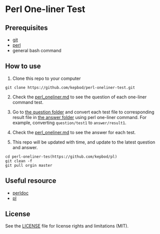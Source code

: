 # Perl One-liner Test

## Prerequisites

* [git](https://git-scm.com/)
* [perl](http://perldoc.perl.org/)
* general bash command

## How to use

1. Clone this repo to your computer

```
git clone https://github.com/kepbod/perl-oneliner-test.git
```

2. Check the [perl_oneliner.md](https://github.com/kepbod/perl-oneliner-test/blob/master/perl_oneliner.md) to see the question of each one-liner command test.

3. Go to [the question folder](https://github.com/kepbod/perl-oneliner-test/tree/master/question) and convert each test file to corresponding result file in [the answer folder](https://github.com/kepbod/perl-oneliner-test/tree/master/answer) using perl one-liner command. For example, converting `question/test1` to `answer/result1`.

4. Check the [perl_oneliner.md](https://github.com/kepbod/perl-oneliner-test/blob/master/perl_oneliner.md) to see the answer for each test.

5. This repo will be updated with time, and update to the latest question and answer.

```
cd perl-oneliner-tes(https://github.com/kepbod/pl)
git clean -f
git pull orgin master
```

## Useful resource

* [perldoc](http://perldoc.perl.org/)
* [pl](https://github.com/kepbod/pl)

## License

See the [LICENSE](https://github.com/kepbod/perl-oneliner-test/blob/master/LICENSE.txt) file for license rights and limitations (MIT).
